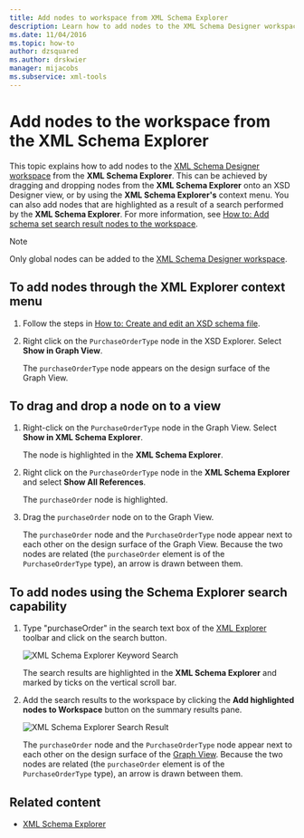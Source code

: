 ```yaml
---
title: Add nodes to workspace from XML Schema Explorer
description: Learn how to add nodes to the XML Schema Designer workspace from the XML Schema Explorer using the context menu or by dragging and dropping nodes onto a view.
ms.date: 11/04/2016
ms.topic: how-to
author: dzsquared
ms.author: drskwier
manager: mijacobs
ms.subservice: xml-tools
---
```

# Add nodes to the workspace from the XML Schema Explorer

This topic explains how to add nodes to the [XML Schema Designer workspace](../xml-tools/xml-schema-designer-workspace.md) from the **XML Schema Explorer**. This can be achieved by dragging and dropping nodes from the **XML Schema Explorer** onto an XSD Designer view, or by using the **XML Schema Explorer's** context menu. You can also add nodes that are highlighted as a result of a search performed by the **XML Schema Explorer**. For more information, see [How to: Add schema set search result nodes to the workspace](../xml-tools/how-to-add-schema-set-search-result-nodes-to-the-workspace.md).

> [!NOTE]
> Only global nodes can be added to the [XML Schema Designer workspace](../xml-tools/xml-schema-designer-workspace.md).

## To add nodes through the XML Explorer context menu

1. Follow the steps in [How to: Create and edit an XSD schema file](../xml-tools/how-to-create-and-edit-an-xsd-schema-file.md).

2. Right click on the `PurchaseOrderType` node in the XSD Explorer. Select **Show in Graph View**.

     The `purchaseOrderType` node appears on the design surface of the Graph View.

## To drag and drop a node on to a view

1. Right-click on the `PurchaseOrderType` node in the Graph View. Select **Show in XML Schema Explorer**.

     The node is highlighted in the **XML Schema Explorer**.

2. Right click on the `PurchaseOrderType` node in the **XML Schema Explorer** and select **Show All References**.

     The `purchaseOrder` node is highlighted.

3. Drag the `purchaseOrder` node on to the Graph View.

     The `purchaseOrder` node and the `PurchaseOrderType` node appear next to each other on the design surface of the Graph View. Because the two nodes are related (the `purchaseOrder` element is of the `PurchaseOrderType` type), an arrow is drawn between them.

## To add nodes using the Schema Explorer search capability

1. Type "purchaseOrder" in the search text box of the [XML Explorer](../xml-tools/xml-schema-explorer.md) toolbar and click on the search button.

     ![XML Schema Explorer Keyword Search](../xml-tools/media/schemaexplorersearch.gif)

     The search results are highlighted in the **XML Schema Explorer** and marked by ticks on the vertical scroll bar.

2. Add the search results to the workspace by clicking the **Add highlighted nodes to Workspace** button on the summary results pane.

     ![XML Schema Explorer Search Result](../xml-tools/media/schemaexplorersearchresult.gif)

     The `purchaseOrder` node and the `PurchaseOrderType` node appear next to each other on the design surface of the [Graph View](../xml-tools/graph-view.md). Because the two nodes are related (the `purchaseOrder` element is of the `PurchaseOrderType` type), an arrow is drawn between them.

## Related content

- [XML Schema Explorer](../xml-tools/xml-schema-explorer.md)
